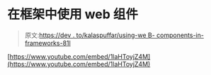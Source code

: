 # 在框架中使用 web 组件

> 原文:[https://dev . to/kalaspuffar/using-we B- components-in-frameworks-81l](https://dev.to/kalaspuffar/using-web-components-in-frameworks-81l)

[https://www.youtube.com/embed/1laHToyjZ4M](https://www.youtube.com/embed/1laHToyjZ4M)